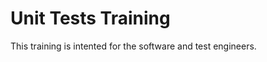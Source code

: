Unit Tests Training
==================

This training is intented for the software and test engineers.
